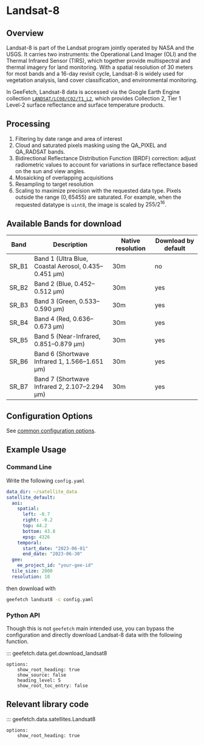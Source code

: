 # Landsat-8

## Overview

Landsat-8 is part of the Landsat program jointly operated by NASA and the USGS. It carries two instruments: the Operational Land Imager (OLI) and the Thermal Infrared Sensor (TIRS), which together provide multispectral and thermal imagery for land monitoring. With a spatial resolution of 30 meters for most bands and a 16-day revisit cycle, Landsat-8 is widely used for vegetation analysis, land cover classification, and environmental monitoring.

In GeeFetch, Landsat-8 data is accessed via the Google Earth Engine collection [`LANDSAT/LC08/C02/T1_L2`](https://developers.google.com/earth-engine/datasets/catalog/LANDSAT_LC08_C02_T1_L2), which provides Collection 2, Tier 1 Level-2 surface reflectance and surface temperature products.

## Processing

1.  Filtering by date range and area of interest
2.  Cloud and saturated pixels masking using the QA_PIXEL and QA_RADSAT bands.
3.  Bidirectional Reflectance Distribution Function (BRDF) correction: adjust radiometric values to account for variations in surface reflectance based on the sun and view angles.
4.  Mosaicking of overlapping acquisitions
5.  Resampling to target resolution
6.  Scaling to maximize precision with the requested data type. Pixels outside the range $(0, 65455)$ are saturated. For example, when the requested datatype is `uint8`, the image is scaled by $255/2^{16}$.

## Available Bands for download

| Band  | Description                                          | Native resolution | Download by default |
| ----- | ---------------------------------------------------- | ----------------- | ------------------- |
| SR_B1 | Band 1 (Ultra Blue, Coastal Aerosol, 0.435–0.451 µm) | 30m               | no                  |
| SR_B2 | Band 2 (Blue, 0.452–0.512 µm)                        | 30m               | yes                 |
| SR_B3 | Band 3 (Green, 0.533–0.590 µm)                       | 30m               | yes                 |
| SR_B4 | Band 4 (Red, 0.636–0.673 µm)                         | 30m               | yes                 |
| SR_B5 | Band 5 (Near-Infrared, 0.851–0.879 µm)               | 30m               | yes                 |
| SR_B6 | Band 6 (Shortwave Infrared 1, 1.566–1.651 µm)        | 30m               | yes                 |
| SR_B7 | Band 7 (Shortwave Infrared 2, 2.107–2.294 µm)        | 30m               | yes                 |

## Configuration Options

See [common configuration options](../api/cli/configuration.md#geefetch.cli.omegaconfig.SatelliteDefaultConfig).

## Example Usage

### Command Line

Write the following `config.yaml`

```yaml
data_dir: ~/satellite_data
satellite_default:
  aoi:
    spatial:
      left: -0.7
      right: -0.2
      top: 44.2
      bottom: 43.8
      epsg: 4326
    temporal:
      start_date: "2023-06-01"
      end_date: "2023-06-30"
  gee:
    ee_project_id: "your-gee-id"
  tile_size: 2000
  resolution: 10
```

then download with

```bash
geefetch landsat8 -c config.yaml
```

### Python API

Though this is not `geefetch` main intended use, you can bypass the configuration and directly download Landsat-8 data with the following function.

::: geefetch.data.get.download_landsat8

    options:
        show_root_heading: true
        show_source: false
        heading_level: 5
        show_root_toc_entry: false

## Relevant library code

::: geefetch.data.satellites.Landsat8

    options:
        show_root_heading: true
